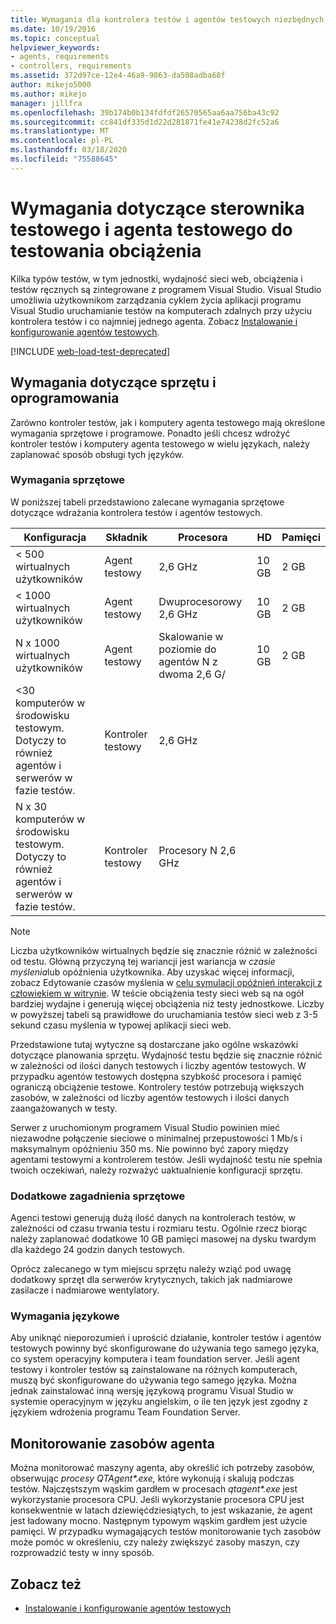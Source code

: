 ```yaml
---
title: Wymagania dla kontrolera testów i agentów testowych niezbędnych do testów obciążenia
ms.date: 10/19/2016
ms.topic: conceptual
helpviewer_keywords:
- agents, requirements
- controllers, requirements
ms.assetid: 372d97ce-12e4-46a9-9863-da508adba68f
author: mikejo5000
ms.author: mikejo
manager: jillfra
ms.openlocfilehash: 39b174b0b134fdfdf26570565aa6aa756ba43c92
ms.sourcegitcommit: cc841df335d1d22d281871fe41e74238d2fc52a6
ms.translationtype: MT
ms.contentlocale: pl-PL
ms.lasthandoff: 03/18/2020
ms.locfileid: "75588645"
---
```

# <a name="test-controller-and-test-agent-requirements-for-load-testing"></a>Wymagania dotyczące sterownika testowego i agenta testowego do testowania obciążenia

Kilka typów testów, w tym jednostki, wydajność sieci web, obciążenia i testów ręcznych są zintegrowane z programem Visual Studio. Visual Studio umożliwia użytkownikom zarządzania cyklem życia aplikacji programu Visual Studio uruchamianie testów na komputerach zdalnych przy użyciu kontrolera testów i co najmniej jednego agenta. Zobacz [Instalowanie i konfigurowanie agentów testowych](../test/lab-management/install-configure-test-agents.md).

[!INCLUDE [web-load-test-deprecated](includes/web-load-test-deprecated.md)]

## <a name="hardware-and-software-requirements"></a>Wymagania dotyczące sprzętu i oprogramowania

Zarówno kontroler testów, jak i komputery agenta testowego mają określone wymagania sprzętowe i programowe. Ponadto jeśli chcesz wdrożyć kontroler testów i komputery agenta testowego w wielu językach, należy zaplanować sposób obsługi tych języków.

### <a name="hardware-requirements"></a>Wymagania sprzętowe

W poniższej tabeli przedstawiono zalecane wymagania sprzętowe dotyczące wdrażania kontrolera testów i agentów testowych.

|**Konfiguracja**|**Składnik**|**Procesora**|**HD**|**Pamięci**|
|-|-------------------|-|------------|-|
|< 500 wirtualnych użytkowników|Agent testowy|2,6 GHz|10 GB|2 GB|
|< 1000 wirtualnych użytkowników|Agent testowy|Dwuprocesorowy 2,6 GHz|10 GB|2 GB|
|N x 1000 wirtualnych użytkowników|Agent testowy|Skalowanie w poziomie do agentów N z dwoma 2,6 G/|10 GB|2 GB|
|\<30 komputerów w środowisku testowym. Dotyczy to również agentów i serwerów w fazie testów.|Kontroler testowy|2,6 GHz|||
|N x 30 komputerów w środowisku testowym. Dotyczy to również agentów i serwerów w fazie testów.|Kontroler testowy|Procesory N 2,6 GHz|||

> [!NOTE]
> Liczba użytkowników wirtualnych będzie się znacznie różnić w zależności od testu. Główną przyczyną tej wariancji jest wariancja w *czasie myślenia*lub opóźnienia użytkownika. Aby uzyskać więcej informacji, zobacz Edytowanie czasów myślenia w [celu symulacji opóźnień interakcji z człowiekiem w witrynie](../test/edit-think-times-in-load-test-scenarios.md). W teście obciążenia testy sieci web są na ogół bardziej wydajne i generują więcej obciążenia niż testy jednostkowe. Liczby w powyższej tabeli są prawidłowe do uruchamiania testów sieci web z 3-5 sekund czasu myślenia w typowej aplikacji sieci web.

Przedstawione tutaj wytyczne są dostarczane jako ogólne wskazówki dotyczące planowania sprzętu. Wydajność testu będzie się znacznie różnić w zależności od ilości danych testowych i liczby agentów testowych. W przypadku agentów testowych dostępna szybkość procesora i pamięć ograniczą obciążenie testowe. Kontrolery testów potrzebują większych zasobów, w zależności od liczby agentów testowych i ilości danych zaangażowanych w testy.

Serwer z uruchomionym programem Visual Studio powinien mieć niezawodne połączenie sieciowe o minimalnej przepustowości 1 Mb/s i maksymalnym opóźnieniu 350 ms. Nie powinno być zapory między agentami testowymi a kontrolerem testów. Jeśli wydajność testu nie spełnia twoich oczekiwań, należy rozważyć uaktualnienie konfiguracji sprzętu.

### <a name="additional-hardware-considerations"></a>Dodatkowe zagadnienia sprzętowe

Agenci testowi generują dużą ilość danych na kontrolerach testów, w zależności od czasu trwania testu i rozmiaru testu. Ogólnie rzecz biorąc należy zaplanować dodatkowe 10 GB pamięci masowej na dysku twardym dla każdego 24 godzin danych testowych.

Oprócz zalecanego w tym miejscu sprzętu należy wziąć pod uwagę dodatkowy sprzęt dla serwerów krytycznych, takich jak nadmiarowe zasilacze i nadmiarowe wentylatory.

### <a name="language-requirements"></a>Wymagania językowe

Aby uniknąć nieporozumień i uprościć działanie, kontroler testów i agentów testowych powinny być skonfigurowane do używania tego samego języka, co system operacyjny komputera i team foundation server. Jeśli agent testowy i kontroler testów są zainstalowane na różnych komputerach, muszą być skonfigurowane do używania tego samego języka. Można jednak zainstalować inną wersję językową programu Visual Studio w systemie operacyjnym w języku angielskim, o ile ten język jest zgodny z językiem wdrożenia programu Team Foundation Server.

## <a name="monitor-agent-resources"></a>Monitorowanie zasobów agenta

Można monitorować maszyny agenta, aby określić ich potrzeby zasobów, obserwując *procesy QTAgent\*.exe,* które wykonują i skalują podczas testów. Najczęstszym wąskim gardłem w procesach *qtagent\*.exe* jest wykorzystanie procesora CPU. Jeśli wykorzystanie procesora CPU jest konsekwentnie w latach dziewięćdziesiątych, to jest wskazanie, że agent jest ładowany mocno. Następnym typowym wąskim gardłem jest użycie pamięci. W przypadku wymagających testów monitorowanie tych zasobów może pomóc w określeniu, czy należy zwiększyć zasoby maszyn, czy rozprowadzić testy w inny sposób.

## <a name="see-also"></a>Zobacz też

- [Instalowanie i konfigurowanie agentów testowych](../test/lab-management/install-configure-test-agents.md)
